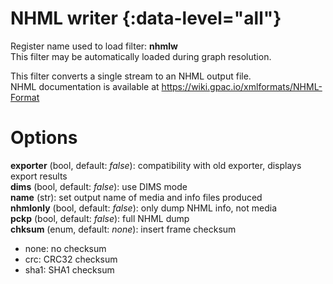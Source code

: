 <!-- automatically generated - do not edit, patch gpac/applications/gpac/gpac.c -->

# NHML writer  {:data-level="all"}  
  
Register name used to load filter: __nhmlw__  
This filter may be automatically loaded during graph resolution.  
  
This filter converts a single stream to an NHML output file.  
NHML documentation is available at https://wiki.gpac.io/xmlformats/NHML-Format  
  

# Options    
  
<a id="exporter">__exporter__</a> (bool, default: _false_): compatibility with old exporter, displays export results  
<a id="dims">__dims__</a> (bool, default: _false_): use DIMS mode  
<a id="name">__name__</a> (str): set output name of media and info files produced  
<a id="nhmlonly">__nhmlonly__</a> (bool, default: _false_): only dump NHML info, not media  
<a id="pckp">__pckp__</a> (bool, default: _false_): full NHML dump  
<a id="chksum">__chksum__</a> (enum, default: _none_): insert frame checksum  

- none: no checksum  
- crc: CRC32 checksum  
- sha1: SHA1 checksum  
  
  
